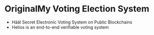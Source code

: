 # OriginalMy Voting Election System

- Hääl Secret Electronic Voting System on Public Blockchains
- Helios is an end-to-end verifiable voting system
